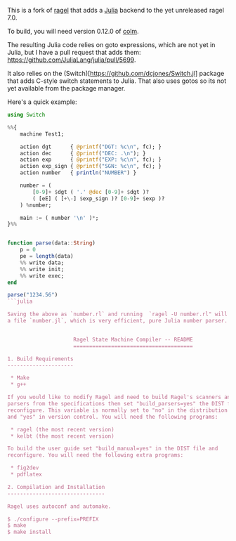 
This is a fork of [ragel](http://www.complang.org/ragel/) that adds a
[Julia](http://julialang.org/) backend to the yet unreleased ragel 7.0.

To build, you will need version 0.12.0 of [colm](http://www.complang.org/colm/).

The resulting Julia code relies on goto expressions, which are not yet in
Julia, but I have a pull request that adds them: https://github.com/JuliaLang/julia/pull/5699.

It also relies on the (Switch)[https://github.com/dcjones/Switch.jl] package
that adds C-style switch statements to Julia. That also uses gotos so its not yet
available from the package manager.

Here's a quick example:

```julia
using Switch

%%{
    machine Test1;

    action dgt      { @printf("DGT: %c\n", fc); }
    action dec      { @printf("DEC: .\n"); }
    action exp      { @printf("EXP: %c\n", fc); }
    action exp_sign { @printf("SGN: %c\n", fc); }
    action number   { println("NUMBER") }

    number = (
        [0-9]+ $dgt ( '.' @dec [0-9]+ $dgt )?
        ( [eE] ( [+\-] $exp_sign )? [0-9]+ $exp )?
    ) %number;

    main := ( number '\n' )*;
}%%


function parse(data::String)
    p = 0
    pe = length(data)
    %% write data;
    %% write init;
    %% write exec;
end

parse("1234.56")
```julia

Saving the above as `number.rl` and running  `ragel -U number.rl" will generate
a file `number.jl`, which is very efficient, pure Julia number parser.


                     Ragel State Machine Compiler -- README
                     ======================================

1. Build Requirements
---------------------

 * Make
 * g++

If you would like to modify Ragel and need to build Ragel's scanners and
parsers from the specifications then set "build_parsers=yes" the DIST file and
reconfigure. This variable is normally set to "no" in the distribution tarballs
and "yes" in version control. You will need the following programs:

 * ragel (the most recent version)
 * kelbt (the most recent version)

To build the user guide set "build_manual=yes" in the DIST file and
reconfigure. You will need the following extra programs:

 * fig2dev
 * pdflatex

2. Compilation and Installation
-------------------------------

Ragel uses autoconf and automake. 

$ ./configure --prefix=PREFIX
$ make
$ make install

